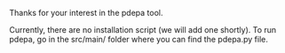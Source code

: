 
Thanks for your interest in the pdepa tool.

Currently, there are no installation script (we will add one shortly).
To run pdepa, go in the src/main/ folder where you can find the pdepa.py file.

